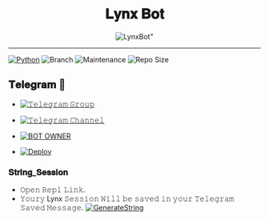 <h1 align="center">
  <b>𝐋𝐲𝐧𝐱 𝐁𝐨𝐭</b>
</h1>

<p align="center">
  <img src="https://te.legra.ph/file/ea7e4fa36eab1a2d62fd8.jpg" alt=LynxBot">
</p>

---

[![Python](https://img.shields.io/badge/Python-v3.9-blue)](https://www.python.org/)
![Branch](https://img.shields.io/badge/Branch-Master-orange)
![Maintenance](https://img.shields.io/badge/Maintained%3F-yes-green?&style=flat-square)
![Repo Size](https://img.shields.io/github/repo-size/Itz-UNKOWN-xd/Lynx-Bot?&style=flat-square&logo=github)

## 𝐓𝐞𝐥𝐞𝐠𝐫𝐚𝐦 🚀
- [![𝚃𝚎𝚕𝚎𝚐𝚛𝚊𝚖 𝙶𝚛𝚘𝚞𝚙](https://img.shields.io/badge/Telegram-Group-brightgreen)](https://t.me/LynxBot_Chat)
- [![𝚃𝚎𝚕𝚎𝚐𝚛𝚊𝚖 𝙲𝚑𝚊𝚗𝚗𝚎𝚕](https://img.shields.io/badge/Telegram-Channel-brightgreen)](https://t.me/Lynx_UserBot)
- [![BOT OWNER](https://img.shields.io/badge/CONTACT-OWNER-brightgreen)](https://t.me/mr_developer_xd)

- [![Deploy](https://www.herokucdn.com/deploy/button.svg)](https://heroku.com/deploy?template=https://github.com/Itz-UNKOWN-xd/Lynx-Bot)

### 𝐒𝐭𝐫𝐢𝐧𝐠_𝐒𝐞𝐬𝐬𝐢𝐨𝐧
- 𝙾𝚙𝚎𝚗 𝚁𝚎𝚙𝚕 𝙻𝚒𝚗𝚔.
- 𝚈𝚘𝚞𝚛𝚢 Lynx 𝚂𝚎𝚜𝚜𝚒𝚘𝚗 𝚆𝚒𝚕𝚕 𝚋𝚎 𝚜𝚊𝚟𝚎𝚍 𝚒𝚗 𝚢𝚘𝚞𝚛 𝚃𝚎𝚕𝚎𝚐𝚛𝚊𝚖 𝚂𝚊𝚟𝚎𝚍 𝙼𝚎𝚜𝚜𝚊𝚐𝚎.
[![GenerateString](https://img.shields.io/badge/repl.it-generateString-yellowgreen)](https://replit.com/@DarkXstar-xd/Lynx-UserBot) 
